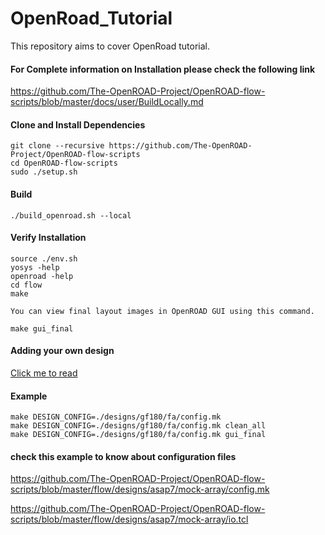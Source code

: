 # OpenRoad_Tutorial
This repository aims to cover OpenRoad tutorial.

#### For Complete information on Installation please check the following link

https://github.com/The-OpenROAD-Project/OpenROAD-flow-scripts/blob/master/docs/user/BuildLocally.md

#### Clone and Install Dependencies

```
git clone --recursive https://github.com/The-OpenROAD-Project/OpenROAD-flow-scripts
cd OpenROAD-flow-scripts
sudo ./setup.sh
```
#### Build

```
./build_openroad.sh --local
```

#### Verify Installation

```
source ./env.sh
yosys -help
openroad -help
cd flow
make

You can view final layout images in OpenROAD GUI using this command.

make gui_final
```
#### Adding your own design
[Click me to read](https://github.com/visionvlsi/OpenRoad_Tutorial/blob/main/AddingNewDesign.md)

#### Example
```
make DESIGN_CONFIG=./designs/gf180/fa/config.mk
make DESIGN_CONFIG=./designs/gf180/fa/config.mk clean_all
make DESIGN_CONFIG=./designs/gf180/fa/config.mk gui_final
```

#### check this example to know about configuration files

https://github.com/The-OpenROAD-Project/OpenROAD-flow-scripts/blob/master/flow/designs/asap7/mock-array/config.mk

https://github.com/The-OpenROAD-Project/OpenROAD-flow-scripts/blob/master/flow/designs/asap7/mock-array/io.tcl
